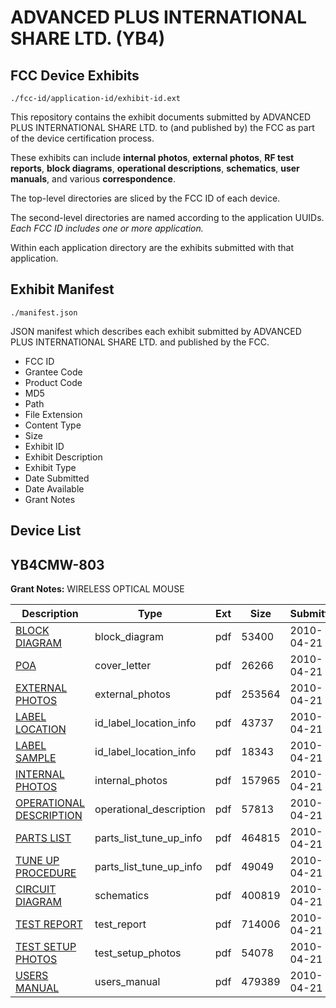 # ADVANCED PLUS INTERNATIONAL SHARE LTD. (YB4)
## FCC Device Exhibits

```
./fcc-id/application-id/exhibit-id.ext
```

This repository contains the exhibit documents submitted by ADVANCED PLUS INTERNATIONAL SHARE LTD. to (and published by) the FCC as part of the device certification process.

These exhibits can include **internal photos**, **external photos**, **RF test reports**, **block diagrams**, **operational descriptions**, **schematics**, **user manuals**, and various **correspondence**.

The top-level directories are sliced by the FCC ID of each device.

The second-level directories are named according to the application UUIDs. *Each FCC ID includes one or more application.*

Within each application directory are the exhibits submitted with that application. 

## Exhibit Manifest

```
./manifest.json
```

JSON manifest which describes each exhibit submitted by ADVANCED PLUS INTERNATIONAL SHARE LTD. and published by the FCC.

- FCC ID
- Grantee Code
- Product Code
- MD5
- Path
- File Extension
- Content Type
- Size
- Exhibit ID
- Exhibit Description
- Exhibit Type
- Date Submitted
- Date Available
- Grant Notes

## Device List
## YB4CMW-803
**Grant Notes:** WIRELESS OPTICAL MOUSE

| Description | Type | Ext | Size | Submitted | Available |
| ----------- | ---- | --- | ---- | --------- | --------- |
| [BLOCK DIAGRAM](YB4CMW-803/562c2211e68a61efb650237cf1a51b58/1270242.pdf) | block_diagram | pdf | 53400 | 2010-04-21 | 2010-04-21 |
| [POA](YB4CMW-803/562c2211e68a61efb650237cf1a51b58/1270252.pdf) | cover_letter | pdf | 26266 | 2010-04-21 | 2010-04-21 |
| [EXTERNAL PHOTOS](YB4CMW-803/562c2211e68a61efb650237cf1a51b58/1270245.pdf) | external_photos | pdf | 253564 | 2010-04-21 | 2010-04-21 |
| [LABEL LOCATION](YB4CMW-803/562c2211e68a61efb650237cf1a51b58/1270246.pdf) | id_label_location_info | pdf | 43737 | 2010-04-21 | 2010-04-21 |
| [LABEL SAMPLE](YB4CMW-803/562c2211e68a61efb650237cf1a51b58/1270247.pdf) | id_label_location_info | pdf | 18343 | 2010-04-21 | 2010-04-21 |
| [INTERNAL PHOTOS](YB4CMW-803/562c2211e68a61efb650237cf1a51b58/1270249.pdf) | internal_photos | pdf | 157965 | 2010-04-21 | 2010-04-21 |
| [OPERATIONAL DESCRIPTION](YB4CMW-803/562c2211e68a61efb650237cf1a51b58/1270250.pdf) | operational_description | pdf | 57813 | 2010-04-21 | 2010-04-21 |
| [PARTS LIST](YB4CMW-803/562c2211e68a61efb650237cf1a51b58/1270243.pdf) | parts_list_tune_up_info | pdf | 464815 | 2010-04-21 | 2010-04-21 |
| [TUNE UP PROCEDURE](YB4CMW-803/562c2211e68a61efb650237cf1a51b58/1270254.pdf) | parts_list_tune_up_info | pdf | 49049 | 2010-04-21 | 2010-04-21 |
| [CIRCUIT DIAGRAM](YB4CMW-803/562c2211e68a61efb650237cf1a51b58/1270244.pdf) | schematics | pdf | 400819 | 2010-04-21 | 2010-04-21 |
| [TEST REPORT](YB4CMW-803/562c2211e68a61efb650237cf1a51b58/1270248.pdf) | test_report | pdf | 714006 | 2010-04-21 | 2010-04-21 |
| [TEST SETUP PHOTOS](YB4CMW-803/562c2211e68a61efb650237cf1a51b58/1270253.pdf) | test_setup_photos | pdf | 54078 | 2010-04-21 | 2010-04-21 |
| [USERS MANUAL](YB4CMW-803/562c2211e68a61efb650237cf1a51b58/1270251.pdf) | users_manual | pdf | 479389 | 2010-04-21 | 2010-04-21 |
